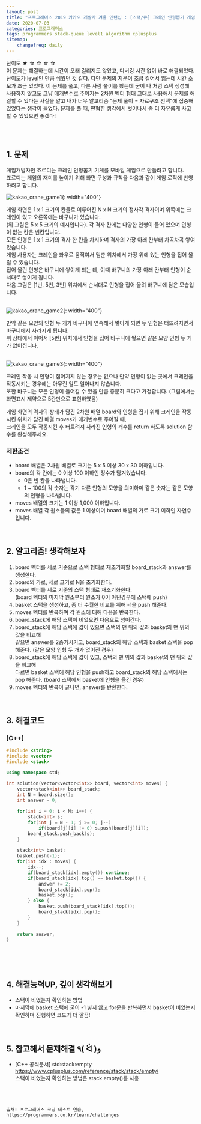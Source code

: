 ```yaml
---
layout: post
title: "프로그래머스 2019 카카오 개발자 겨울 인턴십 : [스택/큐] 크레인 인형뽑기 게임"
date: 2020-07-03
categories: 프로그래머스
tags: programmers stack-queue level1 algorithm cplusplus
sitemap:
    changefreq: daily
---
```

난이도 ★ ☆ ☆ ☆ ☆  
이 문제는 해결하는데 시간이 오래 걸리지도 않았고, 디버깅 시간 없이 바로 해결되었다. 난이도가 level인 만큼 쉬웠던 것 같다. 다만 문제의 지문이 조금 길어서 읽는데 시간 소모가 조금 있었다. 이 문제를 풀고, 다른 사람 풀이를 봤는데 굳이 나 처럼 스택 생성해 사용하지 않고도 그냥 매개변수로 주어지는 2차원 벡터 형태 그대로 사용해서 문제를 해결할 수 있다는 사실을 알고 내가 너무 알고리즘 "문제 풀이 = 자료구조 선택"에 집중해 있었다는 생각이 들었다. 문제를 풀 때, 편협한 생각에서 벗어나서 좀 더 자유롭게 사고할 수 있었으면 좋겠다!  
<br/>

<br/>

## 1. 문제
게임개발자인 죠르디는 크레인 인형뽑기 기계를 모바일 게임으로 만들려고 합니다.  
죠르디는 게임의 재미를 높이기 위해 화면 구성과 규칙을 다음과 같이 게임 로직에 반영하려고 합니다.  

![kakao_crane_game1](https://grepp-programmers.s3.ap-northeast-2.amazonaws.com/files/production/69f1cd36-09f4-4435-8363-b71a650f7448/crane_game_101.png){: width="400"}  

게임 화면은 1 x 1 크기의 칸들로 이루어진 N x N 크기의 정사각 격자이며 위쪽에는 크레인이 있고 오른쪽에는 바구니가 있습니다.  
(위 그림은 5 x 5 크기의 예시입니다). 각 격자 칸에는 다양한 인형이 들어 있으며 인형이 없는 칸은 빈칸입니다.  
모든 인형은 1 x 1 크기의 격자 한 칸을 차지하며 격자의 가장 아래 칸부터 차곡차곡 쌓여 있습니다.  
게임 사용자는 크레인을 좌우로 움직여서 멈춘 위치에서 가장 위에 있는 인형을 집어 올릴 수 있습니다.  
집어 올린 인형은 바구니에 쌓이게 되는 데, 이때 바구니의 가장 아래 칸부터 인형이 순서대로 쌓이게 됩니다.  
다음 그림은 [1번, 5번, 3번] 위치에서 순서대로 인형을 집어 올려 바구니에 담은 모습입니다.  
<br/>

![kakao_crane_game2](https://grepp-programmers.s3.ap-northeast-2.amazonaws.com/files/production/638e2162-b1e4-4bbb-b0d7-62d31e97d75c/crane_game_102.png){: width="400"}  

만약 같은 모양의 인형 두 개가 바구니에 연속해서 쌓이게 되면 두 인형은 터뜨려지면서 바구니에서 사라지게 됩니다.  
위 상태에서 이어서 [5번] 위치에서 인형을 집어 바구니에 쌓으면 같은 모양 인형 두 개가 없어집니다.  
<br/>

![kakao_crane_game3](https://grepp-programmers.s3.ap-northeast-2.amazonaws.com/files/production/8569d736-091e-4771-b2d3-7a6e95a20c22/crane_game_103.gif){: width="400"}  

크레인 작동 시 인형이 집어지지 않는 경우는 없으나 만약 인형이 없는 곳에서 크레인을 작동시키는 경우에는 아무런 일도 일어나지 않습니다.  
또한 바구니는 모든 인형이 들어갈 수 있을 만큼 충분히 크다고 가정합니다. (그림에서는 화면표시 제약으로 5칸만으로 표현하였음)  

게임 화면의 격자의 상태가 담긴 2차원 배열 board와 인형을 집기 위해 크레인을 작동시킨 위치가 담긴 배열 moves가 매개변수로 주어질 때,  
크레인을 모두 작동시킨 후 터트려져 사라진 인형의 개수를 return 하도록 solution 함수를 완성해주세요.  

### 제한조건
- board 배열은 2차원 배열로 크기는 5 x 5 이상 30 x 30 이하입니다.
- board의 각 칸에는 0 이상 100 이하인 정수가 담겨있습니다.
  - 0은 빈 칸을 나타냅니다.
  - 1 ~ 100의 각 숫자는 각기 다른 인형의 모양을 의미하며 같은 숫자는 같은 모양의 인형을 나타냅니다.
- moves 배열의 크기는 1 이상 1,000 이하입니다.
- moves 배열 각 원소들의 값은 1 이상이며 board 배열의 가로 크기 이하인 자연수입니다.
<br/><br/><br/>

## 2. 알고리즘! 생각해보자
1. board 벡터를 세로 기준으로 스택 형태로 재초기화할 board_stack과 answer를 생성한다.  
2. board의 가로, 세로 크기로 N을 초기화한다.  
3. board 벡터를 세로 기준의 스택 형태로 재초기화한다.  
(board 벡터의 마지막 원소부터 원소가 0이 아닌경우에 스택에 push)
4. basket 스택을 생성하고, 좀 더 수월한 비교를 위해 -1을 push 해준다.  
5. moves 벡터를 반복하며 각 원소에 대해 다음을 반복한다.  
6. board_stack에 해당 스택이 비었으면 다음으로 넘어간다.  
7. board_stack에 해당 스택에 값이 있으면 스택의 맨 위의 값과 basket의 맨 위의 값을 비교해  
같으면 answer를 2증가시키고, board_stack의 해당 스택과 basket 스택을 pop 해준다. (같은 모양 인형 두 개가 없어진 경우)
8. board_stack에 해당 스택에 값이 있고, 스택의 맨 위의 값과 basket의 맨 위의 값을 비교해  
다르면 basket 스택에 해당 인형을 push하고 board_stack의 해당 스택에서는 pop 해준다. (board 스택에서 basket에 인형을 옮긴 경우)
9. moves 벡터의 반복이 끝나면, answer를 반환한다.  
<br/><br/>

## 3. 해결코드
### [C++]
```c++
#include <string>
#include <vector>
#include <stack>

using namespace std;

int solution(vector<vector<int>> board, vector<int> moves) {
    vector<stack<int>> board_stack;
    int N = board.size();
    int answer = 0;
    
    for(int i = 0; i < N; i++) {
        stack<int> s;
        for(int j = N - 1; j >= 0; j--)
            if(board[j][i] != 0) s.push(board[j][i]);
        board_stack.push_back(s);
    }
    
    stack<int> basket;
    basket.push(-1);
    for(int idx : moves) {
        idx--;
        if(board_stack[idx].empty()) continue;
        if(board_stack[idx].top() == basket.top()) {
            answer += 2;
            board_stack[idx].pop();
            basket.pop();
        } else {
            basket.push(board_stack[idx].top());
            board_stack[idx].pop();
        }
    }
    
    return answer;
}
```
<br/><br/><br/>

## 4. 해결능력UP, 깊이 생각해보기
- 스택이 비었는지 확인하는 방법
- 마지막에 basket 스택에 굳이 -1 넣지 않고 for문을 반복하면서 basket이 비었는지 확인하며 진행하면 코드가 더 깔끔!
<br/><br/><br/>

## 5. 참고해서 문제해결 ٩( ᐛ )و
- [C++ 공식문서] std:stack:empty <https://www.cplusplus.com/reference/stack/stack/empty/>  
스택이 비었는지 확인하는 방법은 stack.empty()를 사용  
<br/><br/><br/>

```
출처: 프로그래머스 코딩 테스트 연습, https://programmers.co.kr/learn/challenges
```